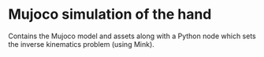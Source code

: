# Mujoco simulation of the hand

Contains the Mujoco model and assets along with a Python node which sets the inverse kinematics problem (using Mink).
